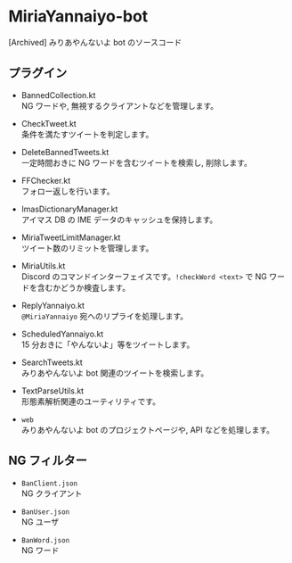 # MiriaYannaiyo-bot

[Archived] みりあやんないよ bot のソースコード

## プラグイン

- BannedCollection.kt  
NG ワードや, 無視するクライアントなどを管理します。

- CheckTweet.kt  
条件を満たすツイートを判定します。

- DeleteBannedTweets.kt  
一定時間おきに NG ワードを含むツイートを検索し, 削除します。

- FFChecker.kt  
フォロー返しを行います。

- ImasDictionaryManager.kt  
アイマス DB の IME データのキャッシュを保持します。

- MiriaTweetLimitManager.kt  
ツイート数のリミットを管理します。

- MiriaUtils.kt  
Discord のコマンドインターフェイスです。`!checkWord <text>` で NG ワードを含むかどうか検査します。

- ReplyYannaiyo.kt  
`@MiriaYannaiyo` 宛へのリプライを処理します。

- ScheduledYannaiyo.kt  
15 分おきに「やんないよ」等をツイートします。

- SearchTweets.kt  
みりあやんないよ bot 関連のツイートを検索します。

- TextParseUtils.kt  
形態素解析関連のユーティリティです。

- `web`  
みりあやんないよ bot のプロジェクトページや, API などを処理します。

## NG フィルター

- `BanClient.json`  
NG クライアント

- `BanUser.json`  
NG ユーザ

- `BanWord.json`  
NG ワード
